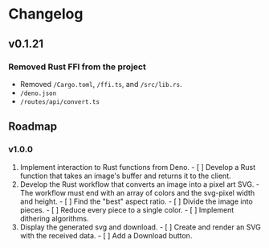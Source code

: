 # Changelog

## v0.1.21

### Removed Rust FFI from the project
  - Removed `/Cargo.toml`, `/ffi.ts`, and `/src/lib.rs`.
  - `/deno.json`
  - `/routes/api/convert.ts`

## Roadmap

### v1.0.0

  1. Implement interaction to Rust functions from Deno.
    - [ ] Develop a Rust function that takes an image's buffer and returns it to the client.
  2. Develop the Rust workflow that converts an image into a pixel art SVG.
    - The workflow must end with an array of colors and the svg-pixel width and height.
    - [ ] Find the "best" aspect ratio.
    - [ ] Divide the image into pieces.
    - [ ] Reduce every piece to a single color.
    - [ ] Implement dithering algorithms.
  3. Display the generated svg and download.
    - [ ] Create and render an SVG with the received data.
    - [ ] Add a Download button.
